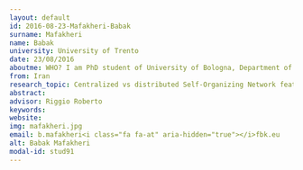 ```yaml
---
layout: default 
id: 2016-08-23-Mafakheri-Babak
surname: Mafakheri
name: Babak
university: University of Trento
date: 23/08/2016
aboutme: WHO? I am PhD student of University of Bologna, Department of Electronics and Information(DEI). My academic supervisor is Prof. Roberto Verdone. However, I have been doing my whole PhD program at FBK/CREATE-NET research center in Povo, Trento Under supervision of Dr. Leonardo goratti.WHAT? The title of my PhD is “Centralized versus distributed Self-Organizing features in 5G small cell networks”. Currently, I have been working on one of the next generations of cellular networks, LTE-LAA, and its co-existence possibilities with WIFI.WHY? The deployment of modern mobile systems has faced severe challenges due to the dramatically increase of users. The situation could be even worse by development of different wireless technologies in the same frequency band. Moreover, the usage of smaller cells (e.g. Micro, femto and wireless LAN), coexistence among heterogeneous networks (such as LTE and Wi-Fi deployed in the same frequency band) has been a big field of research in the academy and industry.
from: Iran
research_topic: Centralized vs distributed Self-Organizing Network features in 5G Small Cell networks
abstract: 
advisor: Riggio Roberto 
keywords: 
website: 
img: mafakheri.jpg
email: b.mafakheri<i class="fa fa-at" aria-hidden="true"></i>fbk.eu
alt: Babak Mafakheri
modal-id: stud91
---
```

